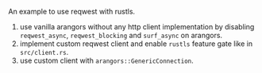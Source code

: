 <!-- cargo-sync-readme start -->

An example to use reqwest with rustls.

1. use vanilla arangors without any http client implementation by disabling
`reqwest_async`, `reqwest_blocking` and `surf_async` on arangors.
2. implement custom reqwest client and enable `rustls` feature gate like in `src/client.rs`.
3. use custom client with `arangors::GenericConnection`.

<!-- cargo-sync-readme end -->

